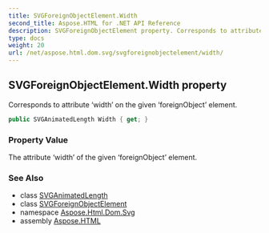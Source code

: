 ```yaml
---
title: SVGForeignObjectElement.Width
second_title: Aspose.HTML for .NET API Reference
description: SVGForeignObjectElement property. Corresponds to attribute width on the given foreignObject element
type: docs
weight: 20
url: /net/aspose.html.dom.svg/svgforeignobjectelement/width/
---
```

## SVGForeignObjectElement.Width property

Corresponds to attribute ‘width’ on the given ‘foreignObject’ element.

```csharp
public SVGAnimatedLength Width { get; }
```

### Property Value

The attribute ‘width’ of the given ‘foreignObject’ element.

### See Also

* class [SVGAnimatedLength](../../../aspose.html.dom.svg.datatypes/svganimatedlength/)
* class [SVGForeignObjectElement](../)
* namespace [Aspose.Html.Dom.Svg](../../svgforeignobjectelement/)
* assembly [Aspose.HTML](../../../)
